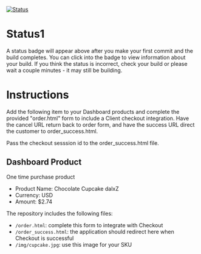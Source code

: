 [![Status](https://img.shields.io/badge/status-SUBMITTABLE%20COMMIT:%20d7fc71fbffcb4fd4fdc985bd55c3dbed1cb6912c-brightgreen.svg)](https://github.com/crowdbotics-challenges/bakery_scaffold_eo23cBZy0r3HVgnL/commit/d7fc71fbffcb4fd4fdc985bd55c3dbed1cb6912c)




# Status1

A status badge will appear above after you make your first commit and the build completes. You can click into the badge to view information about your build. If you think the status is incorrect, check your build or please wait a couple minutes - it may still be building.

# Instructions

Add the following item to your Dashboard products and complete the provided "order.html" form to include a Client checkout integration. Have the cancel URL return back to order form, and have the success URL direct the customer to order_success.html.

Pass the checkout sesssion id to the order_success.html file.

## Dashboard Product
One time purchase product
* Product Name: Chocolate Cupcake dalxZ
* Currency: USD
* Amount: $2.74

The repository includes the following files:
* `/order.html`: complete this form to integrate with Checkout
* `/order_success.html`: the application should redirect here when Checkout is successful
* `/img/cupcake.jpg`: use this image for your SKU
